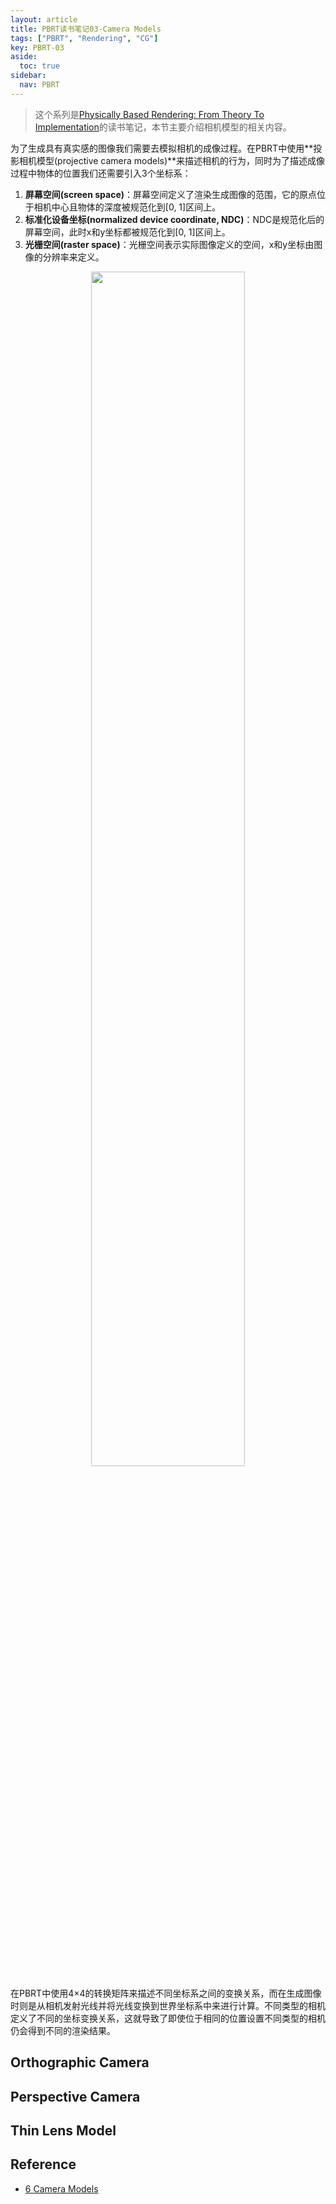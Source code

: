 ```yaml
---
layout: article
title: PBRT读书笔记03-Camera Models
tags: ["PBRT", "Rendering", "CG"]
key: PBRT-03
aside:
  toc: true
sidebar:
  nav: PBRT
---
```


> 这个系列是[Physically Based Rendering: From Theory To Implementation](https://pbr-book.org/)的读书笔记，本节主要介绍相机模型的相关内容。
<!--more-->

为了生成具有真实感的图像我们需要去模拟相机的成像过程。在PBRT中使用**投影相机模型(projective camera models)**来描述相机的行为，同时为了描述成像过程中物体的位置我们还需要引入3个坐标系：

1. **屏幕空间(screen space)**：屏幕空间定义了渲染生成图像的范围，它的原点位于相机中心且物体的深度被规范化到[0, 1]区间上。
2. **标准化设备坐标(normalized device coordinate, NDC)**：NDC是规范化后的屏幕空间，此时x和y坐标都被规范化到[0, 1]区间上。
3. **光栅空间(raster space)**：光栅空间表示实际图像定义的空间，x和y坐标由图像的分辨率来定义。

<div align=center>
<img src="https://pbr-book.org/3ed-2018/Camera_Models/Camera%20coordinate%20spaces.svg" width="70%">
</div>

在PBRT中使用4×4的转换矩阵来描述不同坐标系之间的变换关系，而在生成图像时则是从相机发射光线并将光线变换到世界坐标系中来进行计算。不同类型的相机定义了不同的坐标变换关系，这就导致了即使位于相同的位置设置不同类型的相机仍会得到不同的渲染结果。

## Orthographic Camera

## Perspective Camera

## Thin Lens Model

## Reference

- [6 Camera Models](https://pbr-book.org/3ed-2018/Camera_Models)